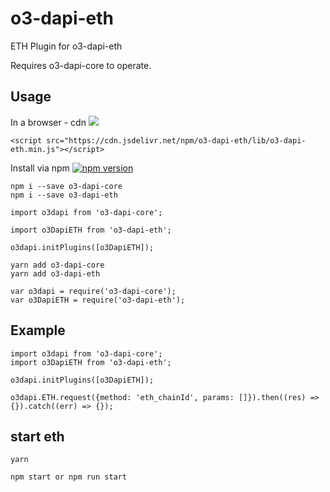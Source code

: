 # o3-dapi-eth
ETH Plugin for o3-dapi-eth

Requires o3-dapi-core to operate.

## Usage

In a browser - cdn [![](https://data.jsdelivr.com/v1/package/npm/o3-dapi-eth/badge)](https://www.jsdelivr.com/package/npm/o3-dapi-eth)
```
<script src="https://cdn.jsdelivr.net/npm/o3-dapi-eth/lib/o3-dapi-eth.min.js"></script>
```

Install via npm [![npm version](https://badge.fury.io/js/o3-dapi-eth.svg)](https://badge.fury.io/js/o3-dapi-eth)
```
npm i --save o3-dapi-core
npm i --save o3-dapi-eth

import o3dapi from 'o3-dapi-core';

import o3DapiETH from 'o3-dapi-eth';

o3dapi.initPlugins([o3DapiETH]);

yarn add o3-dapi-core
yarn add o3-dapi-eth
```

```
var o3dapi = require('o3-dapi-core');
var o3DapiETH = require('o3-dapi-eth');
```

## Example
```
import o3dapi from 'o3-dapi-core';
import o3DapiETH from 'o3-dapi-eth';

o3dapi.initPlugins([o3DapiETH]);

o3dapi.ETH.request({method: 'eth_chainId', params: []}).then((res) => {}).catch((err) => {});
```

## start eth
```
yarn

npm start or npm run start
```
